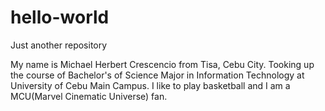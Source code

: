 # hello-world

Just another repository

My name is Michael Herbert Crescencio from Tisa, Cebu City. Tooking up the course of Bachelor's of Science Major in Information Technology at University of Cebu Main Campus. I like to play basketball and I am a MCU(Marvel Cinematic Universe) fan.
